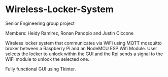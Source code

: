 # Wireless-Locker-System
Senior Engineering group project

Members: Heidy Ramirez, Ronan Panopio and Justin Ciccone

Wireless locker system that communicates via WiFi using MQTT mosquitto broker between a Raspberry Pi and an NodeMCU ESP Wifi Module. User selects the locker to unlock within the GUI and the Rpi sends a signal to the WiFi module to unlock the selected one. 

Fully functional GUI using Tkinter. 
